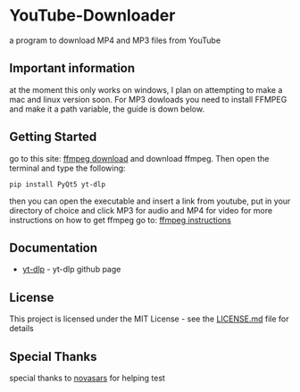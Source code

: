 # YouTube-Downloader
a program to download MP4 and MP3 files from YouTube
## Important information
at the moment this only works on windows, I plan on attempting to make a mac and linux version soon. For MP3 dowloads you need to install FFMPEG and make it a path variable, the guide is down below.
## Getting Started
go to this site: [ffmpeg download](https://ffmpeg.org/download.html) and download ffmpeg. Then open the terminal and type the following:
```
pip install PyQt5 yt-dlp
```
then you can open the executable and insert a link from youtube, put in your directory of choice and click MP3 for audio and MP4 for video
for more instructions on how to get ffmpeg go to: 
[ffmpeg instructions](https://www.editframe.com/guides/how-to-install-and-start-using-ffmpeg-in-under-10-minutes)
##  Documentation
* [yt-dlp](https://github.com/yt-dlp/yt-dlp) - yt-dlp github page

## License

This project is licensed under the MIT License - see the [LICENSE.md](LICENSE) file for details

## Special Thanks

special thanks to  [novasars](https://github.com/novasars) for helping test
